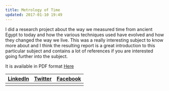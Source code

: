 ```yaml
---
title: Metrology of Time
updated: 2017-01-10 19:49
---
```


I did a research project about the way we measured time from ancient Egypt to today and how the various techniques used have evolved and how they changed the way we live. This was a really interesting subject to know more about and I think the resulting report is a great introduction to this particular subject and contains a lot of references if you are interested going further into the subject.

It is available in PDF format [Here](https://github.com/patricebechard/patricebechard.github.io/blob/master/_documents/metrologie_du_temps%20copy.pdf)

|[LinkedIn](https://www.linkedin.com/in/patrice-b%C3%A9chard-9a7b76a3?trk=nav_responsive_tab_profile_pic)|[Twitter](https://twitter.com/patricebechard)|[Facebook](https://www.facebook.com/patrice.bechard)|
|:------------------------------------------------------------------------------------------------------:|:-------------------------------------------:|:--------------------------------------------------:|
|                                                                                                        |                                             |                                                    |